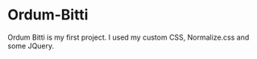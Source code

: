 # Ordum-Bitti

Ordum Bitti is my first project. I used my custom CSS, Normalize.css and some JQuery. 

